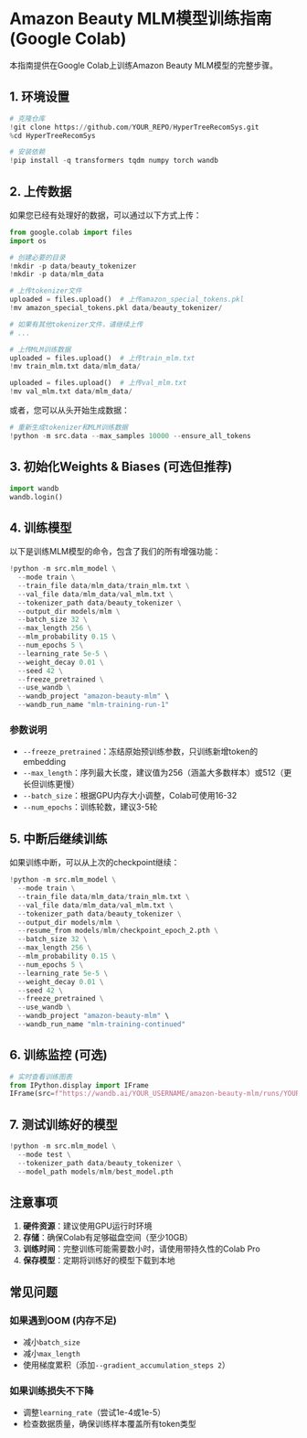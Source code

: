 # Amazon Beauty MLM模型训练指南 (Google Colab)

本指南提供在Google Colab上训练Amazon Beauty MLM模型的完整步骤。

## 1. 环境设置

```python
# 克隆仓库
!git clone https://github.com/YOUR_REPO/HyperTreeRecomSys.git
%cd HyperTreeRecomSys

# 安装依赖
!pip install -q transformers tqdm numpy torch wandb
```

## 2. 上传数据

如果您已经有处理好的数据，可以通过以下方式上传：

```python
from google.colab import files
import os

# 创建必要的目录
!mkdir -p data/beauty_tokenizer
!mkdir -p data/mlm_data

# 上传tokenizer文件
uploaded = files.upload()  # 上传amazon_special_tokens.pkl
!mv amazon_special_tokens.pkl data/beauty_tokenizer/

# 如果有其他tokenizer文件，请继续上传
# ...

# 上传MLM训练数据
uploaded = files.upload()  # 上传train_mlm.txt
!mv train_mlm.txt data/mlm_data/

uploaded = files.upload()  # 上传val_mlm.txt
!mv val_mlm.txt data/mlm_data/
```

或者，您可以从头开始生成数据：

```python
# 重新生成tokenizer和MLM训练数据
!python -m src.data --max_samples 10000 --ensure_all_tokens
```

## 3. 初始化Weights & Biases (可选但推荐)

```python
import wandb
wandb.login()
```

## 4. 训练模型

以下是训练MLM模型的命令，包含了我们的所有增强功能：

```python
!python -m src.mlm_model \
  --mode train \
  --train_file data/mlm_data/train_mlm.txt \
  --val_file data/mlm_data/val_mlm.txt \
  --tokenizer_path data/beauty_tokenizer \
  --output_dir models/mlm \
  --batch_size 32 \
  --max_length 256 \
  --mlm_probability 0.15 \
  --num_epochs 5 \
  --learning_rate 5e-5 \
  --weight_decay 0.01 \
  --seed 42 \
  --freeze_pretrained \
  --use_wandb \
  --wandb_project "amazon-beauty-mlm" \
  --wandb_run_name "mlm-training-run-1"
```

### 参数说明

- `--freeze_pretrained`：冻结原始预训练参数，只训练新增token的embedding
- `--max_length`：序列最大长度，建议值为256（涵盖大多数样本）或512（更长但训练更慢）
- `--batch_size`：根据GPU内存大小调整，Colab可使用16-32
- `--num_epochs`：训练轮数，建议3-5轮

## 5. 中断后继续训练

如果训练中断，可以从上次的checkpoint继续：

```python
!python -m src.mlm_model \
  --mode train \
  --train_file data/mlm_data/train_mlm.txt \
  --val_file data/mlm_data/val_mlm.txt \
  --tokenizer_path data/beauty_tokenizer \
  --output_dir models/mlm \
  --resume_from models/mlm/checkpoint_epoch_2.pth \
  --batch_size 32 \
  --max_length 256 \
  --mlm_probability 0.15 \
  --num_epochs 5 \
  --learning_rate 5e-5 \
  --weight_decay 0.01 \
  --seed 42 \
  --freeze_pretrained \
  --use_wandb \
  --wandb_project "amazon-beauty-mlm" \
  --wandb_run_name "mlm-training-continued"
```

## 6. 训练监控 (可选)

```python
# 实时查看训练图表
from IPython.display import IFrame
IFrame(src=f"https://wandb.ai/YOUR_USERNAME/amazon-beauty-mlm/runs/YOUR_RUN_ID", width=1080, height=720)
```

## 7. 测试训练好的模型

```python
!python -m src.mlm_model \
  --mode test \
  --tokenizer_path data/beauty_tokenizer \
  --model_path models/mlm/best_model.pth
```

## 注意事项

1. **硬件资源**：建议使用GPU运行时环境
2. **存储**：确保Colab有足够磁盘空间（至少10GB）
3. **训练时间**：完整训练可能需要数小时，请使用带持久性的Colab Pro
4. **保存模型**：定期将训练好的模型下载到本地

## 常见问题

### 如果遇到OOM (内存不足)
- 减小`batch_size`
- 减小`max_length`
- 使用梯度累积（添加`--gradient_accumulation_steps 2`）

### 如果训练损失不下降
- 调整`learning_rate`（尝试1e-4或1e-5）
- 检查数据质量，确保训练样本覆盖所有token类型 